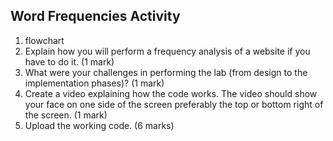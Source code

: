 ## Word Frequencies Activity

1) flowchart
2) Explain how you will perform a frequency analysis of a website if you have to do it. (1 mark)
3) What were your challenges in performing the lab (from design to the implementation phases)? (1 mark)
4) Create a video explaining how the code works. The video should show your face on one side of the screen preferably the top or bottom right of the screen. (1 mark)
5) Upload the working code. (6 marks)
